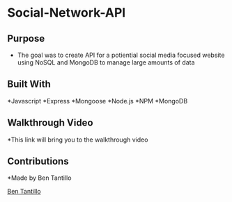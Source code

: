 # Social-Network-API

## Purpose

* The goal was to create API for a potiential social media focused website using NoSQL and MongoDB to manage large amounts of data

## Built With

*Javascript
*Express
*Mongoose
*Node.js
*NPM
*MongoDB



## Walkthrough Video

*This link will bring you to the walkthrough video




## Contributions

*Made by Ben Tantillo
<p>
<a href="mailto:bentantillo@gmail.com">Ben Tantillo </a>
</p>


